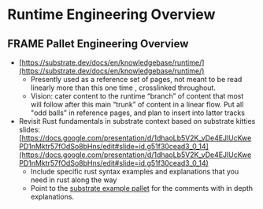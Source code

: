# Runtime Engineering Overview

## FRAME Pallet Engineering Overview

- [https://substrate.dev/docs/en/knowledgebase/runtime/](https://substrate.dev/docs/en/knowledgebase/runtime/)
  - Presently used as a reference set of pages, not meant to be read linearly more than this one time , crosslinked throughout.
  - Vision: cater content to the runtime “branch” of content that most will follow after this main “trunk” of content in a linear flow. Put all "odd balls" in reference pages, and plan to insert into latter tracks
- Revisit Rust fundamentals in substrate context based on substrate kitties slides: [https://docs.google.com/presentation/d/1dhaoLb5V2K_vDe4EJlUcKwePD1nMktr57fOdSo8bHns/edit#slide=id.g51f30cead3_0_14](https://docs.google.com/presentation/d/1dhaoLb5V2K_vDe4EJlUcKwePD1nMktr57fOdSo8bHns/edit#slide=id.g51f30cead3_0_14)
  - Include specific rust syntax examples and explanations that you need in rust along the way
  - Point to the [substrate example pallet](https://github.com/paritytech/substrate/tree/master/frame/example) for the comments with in depth explanations.
